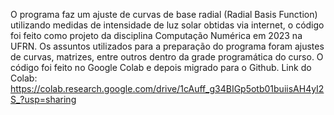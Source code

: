 O programa faz um ajuste de curvas de base radial (Radial Basis Function) utilizando medidas de intensidade de luz solar obtidas via internet, o código foi feito como projeto da disciplina Computação Numérica em 2023 na UFRN. Os assuntos utilizados para a preparação do programa foram ajustes de curvas, matrizes, entre outros dentro da grade programática do curso. O código foi feito no Google Colab e depois migrado para o Github. Link do Colab: <https://colab.research.google.com/drive/1cAuff_g34BIGp5otb01buiisAH4yI2S_?usp=sharing> 
